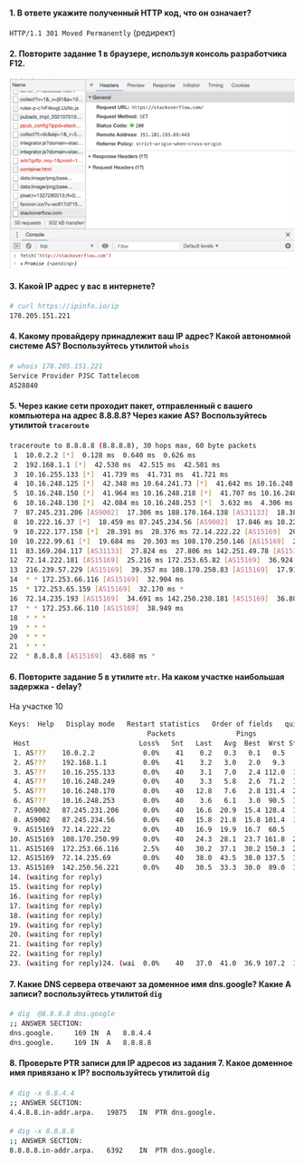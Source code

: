 #### 1. В ответе укажите полученный HTTP код, что он означает?
`HTTP/1.1 301 Moved Permanently` (редирект)

#### 2. Повторите задание 1 в браузере, используя консоль разработчика F12.
![](../imgs/03_06.png)

#### 3. Какой IP адрес у вас в интернете?
```bash
# curl https://ipinfo.io/ip
178.205.151.221
```

#### 4. Какому провайдеру принадлежит ваш IP адрес? Какой автономной системе AS? Воспользуйтесь утилитой `whois`
```bash
# whois 178.205.151.221
Service Provider PJSC Tattelecom
AS28840
```

#### 5. Через какие сети проходит пакет, отправленный с вашего компьютера на адрес 8.8.8.8? Через какие AS? Воспользуйтесь утилитой `traceroute`
```bash
traceroute to 8.8.8.8 (8.8.8.8), 30 hops max, 60 byte packets
 1  10.0.2.2 [*]  0.128 ms  0.640 ms  0.626 ms
 2  192.168.1.1 [*]  42.530 ms  42.515 ms  42.501 ms
 3  10.16.255.133 [*]  41.739 ms  41.731 ms  41.721 ms
 4  10.16.248.125 [*]  42.348 ms 10.64.241.73 [*]  41.642 ms 10.16.248.141 [*]  41.742 ms
 5  10.16.248.150 [*]  41.964 ms 10.16.248.218 [*]  41.707 ms 10.16.248.206 [*]  42.052 ms
 6  10.16.248.130 [*]  42.084 ms 10.16.248.253 [*]  3.632 ms  4.306 ms
 7  87.245.231.206 [AS9002]  17.306 ms 188.170.164.138 [AS31133]  18.385 ms 87.245.231.206 [AS9002]  17.270 ms
 8  10.222.16.37 [*]  18.459 ms 87.245.234.56 [AS9002]  17.846 ms 10.222.16.33 [*]  26.193 ms
 9  10.222.177.158 [*]  28.391 ms  28.376 ms 72.14.222.22 [AS15169]  20.427 ms
10  10.222.99.61 [*]  19.684 ms  20.303 ms 108.170.250.146 [AS15169]  21.246 ms
11  83.169.204.117 [AS31133]  27.824 ms  27.806 ms 142.251.49.78 [AS15169]  35.769 ms
12  72.14.222.181 [AS15169]  25.216 ms 172.253.65.82 [AS15169]  36.924 ms 216.239.48.224 [AS15169]  28.983 ms
13  216.239.57.229 [AS15169]  39.357 ms 108.170.250.83 [AS15169]  17.911 ms 172.253.79.237 [AS15169]  32.422 ms
14  * * 172.253.66.116 [AS15169]  32.904 ms
15  * 172.253.65.159 [AS15169]  32.170 ms *
16  72.14.235.193 [AS15169]  34.691 ms 142.250.238.181 [AS15169]  36.808 ms *
17  * * 172.253.66.110 [AS15169]  38.949 ms
18  * * *
19  * * *
20  * * *
21  * * *
22  * 8.8.8.8 [AS15169]  43.688 ms *
```

#### 6. Повторите задание 5 в утилите `mtr`. На каком участке наибольшая задержка - delay?
На участке 10
```bash
Keys:  Help   Display mode   Restart statistics   Order of fields   quit
                                  Packets               Pings
 Host                           Loss%   Snt   Last   Avg  Best  Wrst StDev
 1. AS???    10.0.2.2            0.0%    41    0.2   0.3   0.1   0.5   0.1
 2. AS???    192.168.1.1         0.0%    41    3.2   3.0   2.0   9.3   1.5
 3. AS???    10.16.255.133       0.0%    40    3.1   7.0   2.4 112.0  17.9
 4. AS???    10.16.248.249       0.0%    40    3.3   5.8   2.6  71.2  10.8
 5. AS???    10.16.248.170       0.0%    40   12.8   7.6   2.8 131.4  20.6
 6. AS???    10.16.248.253       0.0%    40    3.6   6.1   3.0  90.5  13.8
 7. AS9002   87.245.231.206      0.0%    40   16.6  20.9  15.4 128.4  19.0
 8. AS9002   87.245.234.56       0.0%    40   15.8  21.8  15.8 101.4  17.8
 9. AS15169  72.14.222.22        0.0%    40   16.9  19.9  16.7  60.5   8.9
10. AS15169  108.170.250.99      0.0%    40   24.3  28.1  23.7 161.8  21.7
11. AS15169  172.253.66.116      2.5%    40   30.2  37.1  30.2 150.3  25.7
12. AS15169  72.14.235.69        0.0%    40   38.0  43.5  38.0 137.5  19.5
13. AS15169  142.250.56.221      0.0%    40   30.5  33.3  30.0  89.0  10.7
14. (waiting for reply)
15. (waiting for reply)
16. (waiting for reply)
17. (waiting for reply)
18. (waiting for reply)
19. (waiting for reply)
20. (waiting for reply)
21. (waiting for reply)
22. (waiting for reply)
23. (waiting for reply)24. (wai  0.0%    40   37.0  41.0  36.9 107.2  13.9
```

#### 7. Какие DNS сервера отвечают за доменное имя dns.google? Какие A записи? воспользуйтесь утилитой `dig`
```bash
# dig  @8.8.8.8 dns.google
;; ANSWER SECTION:
dns.google.		169	IN	A	8.8.4.4
dns.google.		169	IN	A	8.8.8.8
```
#### 8. Проверьте PTR записи для IP адресов из задания 7. Какое доменное имя привязано к IP? воспользуйтесь утилитой `dig`
```bash
# dig -x 8.8.4.4
;; ANSWER SECTION:
4.4.8.8.in-addr.arpa.	19875	IN	PTR	dns.google.

# dig -x 8.8.8.8
;; ANSWER SECTION:
8.8.8.8.in-addr.arpa.	6392	IN	PTR	dns.google.
```